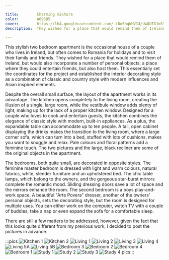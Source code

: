 ```yaml
---

title:        Charming mixture
color:        A695B5
cover:        https://lh4.googleusercontent.com/-iDo6hqkHVI4/UwQbTX1mSYI/AAAAAAAAJ_0/P82jLICftpw/w835-h436-no/interiordelight.ro-charming-mixture-cover.jpg
description:  They wished for a place that would remind them of Ireland, but would also incorporate a number of personal objects; a place where they could entertain friends, but also host them...

---
```

This stylish two bedroom apartment is the occasional house of a couple who lives in Ireland, but often comes to Romania for holidays and to visit their family and friends. They wished for a place that would remind them of Ireland, but would also incorporate a number of personal objects; a place where they could entertain friends, but also host them. This essentially set the coordinates for the project and established the interior decorating style as a combination of classic and country style with modern influences and Asian inspired elements.

Despite the overall small surface, the layout of the apartment works in its advantage. The kitchen opens completely to the living room, creating the illusion of a single, large room, while the vestibule window adds plenty of light, making up for the lack of a proper kitchen window. Designed for a couple who loves to cook and entertain guests, the kitchen combines the elegance of classic style with modern, built-in appliances. As a plus, the expandable table can accommodate up to ten people. A tall, open cabinet displaying the drinks makes the transition to the living room, where a large corner sofa, which can turn into a bed, stuffed with lots of cushions, makes you want to snuggle and relax. Pale colours and floral patterns add a feminine touch. The two pictures and the large, black recliner are some of the original objects in the apartment.

The bedrooms, both quite small, are decorated in opposite styles. The feminine master bedroom is dressed with light and warm colours, natural fabrics, white, slender furniture and an upholstered bed. The chic table lamps, which belong to the owners, and the gorgeous star-burst mirrors complete the romantic mood. Sliding dressing doors save a lot of space and the mirrors enhance the room. The second bedroom is a boys play-and-work space. A beautiful "Arte Povera" dresser, another of the owners' personal objects, sets the decorating style, but the room is designed for multiple uses. You can either work on the computer, watch TV with a couple of buddies, take a nap or even expand the sofa for a comfortable sleep.

There are still a few matters to be addressed, however, given the fact that this looks quite different from my previous work, I decided to post the pictures in advance.

:::pics
![Kitchen 1](jpg)
![Kitchen 2](jpg)
![Living 1](jpg)
![Living 2](jpg)
![Living 3](jpg)
![Living 4](jpg)
![Living 5A](jpg)
![Living 5B](jpg)
![Bedroom 3](jpg)
![Bedroom 2](jpg)
![Bedroom 4](jpg)
![Bedroom 1](jpg)
![Study 1](jpg)
![Study 2](jpg)
![Study 3](jpg)
![Study 4](jpg)
pics:::

